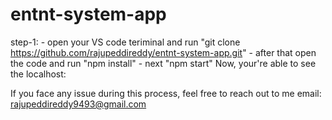 # entnt-system-app

step-1:
      - open your VS code teriminal and run 
          "git clone https://github.com/rajupeddireddy/entnt-system-app.git"
      - after that open the code and run 
         "npm install" 
      - next 
         "npm start" 
Now, your're able to see the localhost: 

If you face any issue during this process, feel free to reach out to me 
   email: rajupeddireddy9493@gmail.com 
   
      
